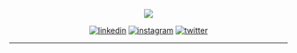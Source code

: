 <div align="center">
	<img src="https://user-images.githubusercontent.com/864992/104820264-f4e29b00-5833-11eb-8e13-3459d3194b3e.gif">
</div>

<p align="center">
<a href="https://linkedin.com/in/johniehjelm" target="blank"><img src="https://github.com/johnie/allaraknas/assets/864992/6baa0547-0b90-4782-8041-d589c173d2fd" alt="linkedin"></a>
<a href="https://instagram.com/johnie" target="blank"><img src="https://github.com/johnie/allaraknas/assets/864992/5c83d8c1-4dc8-4f66-9835-c8d19654ac2a" alt="instagram"></a>
<a href="https://twitter.com/johniehjelm" target="blank"><img src="https://github.com/johnie/allaraknas/assets/864992/9edbe2e2-a863-4b8b-9f77-57292e71b40b" alt="twitter"></a>
</p>

<hr />

<div align="center">
</div>
